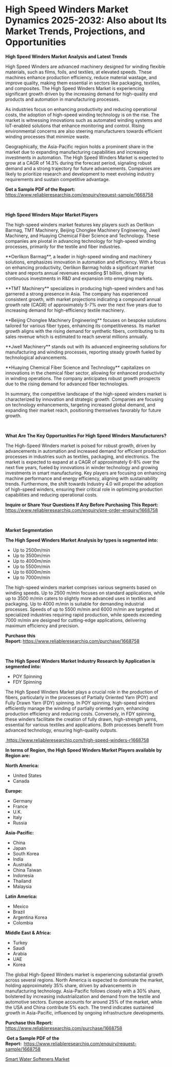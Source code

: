 <p><h1>High Speed Winders Market Dynamics 2025-2032: Also about Its Market Trends, Projections, and Opportunities</h1></p><p><strong>High Speed Winders Market Analysis and Latest Trends</strong></p>
<p><p>High Speed Winders are advanced machinery designed for winding flexible materials, such as films, foils, and textiles, at elevated speeds. These machines enhance production efficiency, reduce material wastage, and improve quality, making them essential in sectors like packaging, textiles, and composites. The High Speed Winders Market is experiencing significant growth driven by the increasing demand for high-quality end products and automation in manufacturing processes.</p><p>As industries focus on enhancing productivity and reducing operational costs, the adoption of high-speed winding technology is on the rise. The market is witnessing innovations such as automated winding systems and IoT-enabled solutions that enhance monitoring and control. Rising environmental concerns are also steering manufacturers towards efficient winding processes that minimize waste.</p><p>Geographically, the Asia-Pacific region holds a prominent share in the market due to expanding manufacturing capabilities and increasing investments in automation. The High Speed Winders Market is expected to grow at a CAGR of 14.3% during the forecast period, signaling robust demand and a strong trajectory for future advancements. Companies are likely to prioritize research and development to meet evolving industry requirements and sustain competitive advantage.</p></p>
<p><strong>Get a Sample PDF of the Report:&nbsp;</strong> <a href="https://www.reliableresearchiq.com/enquiry/request-sample/1668758?utm_campaign=3296&utm_medium=2&utm_source=Github&utm_content=ia&utm_term=10042025&utm_id=high-speed-winders">https://www.reliableresearchiq.com/enquiry/request-sample/1668758</a></p>
<p>&nbsp;</p>
<p><strong>High Speed Winders Major Market Players</strong></p>
<p><p>The high-speed winders market features key players such as Oerlikon Barmag, TMT Machinery, Beijing Chonglee Machinery Engineering, Jwell Machinery, and Huaying Chemical Fiber Science and Technology. These companies are pivotal in advancing technology for high-speed winding processes, primarily for the textile and fiber industries.</p><p>**Oerlikon Barmag**, a leader in high-speed winding and machinery solutions, emphasizes innovation in automation and efficiency. With a focus on enhancing productivity, Oerlikon Barmag holds a significant market share and reports annual revenues exceeding $1 billion, driven by continuous investments in R&D and expansion into emerging markets.</p><p>**TMT Machinery** specializes in producing high-speed winders and has garnered a strong presence in Asia. The company has experienced consistent growth, with market projections indicating a compound annual growth rate (CAGR) of approximately 5-7% over the next five years due to increasing demand for high-efficiency textile machinery.</p><p>**Beijing Chonglee Machinery Engineering** focuses on bespoke solutions tailored for various fiber types, enhancing its competitiveness. Its market growth aligns with the rising demand for synthetic fibers, contributing to its sales revenue which is estimated to reach several millions annually.</p><p>**Jwell Machinery** stands out with its advanced engineering solutions for manufacturing and winding processes, reporting steady growth fueled by technological advancements. </p><p>**Huaying Chemical Fiber Science and Technology** capitalizes on innovations in the chemical fiber sector, allowing for enhanced productivity in winding operations. The company anticipates robust growth prospects due to the rising demand for advanced fiber technologies.</p><p>In summary, the competitive landscape of the high-speed winders market is characterized by innovation and strategic growth. Companies are focusing on technology enhancements, targeting increased global demand, and expanding their market reach, positioning themselves favorably for future growth.</p></p>
<p>&nbsp;</p>
<p><strong>What Are The Key Opportunities For High Speed Winders Manufacturers?</strong></p>
<p><p>The High-Speed Winders market is poised for robust growth, driven by advancements in automation and increased demand for efficient production processes in industries such as textiles, packaging, and electronics. The market is expected to expand at a CAGR of approximately 6-8% over the next five years, fueled by innovations in winder technology and growing investments in smart manufacturing. Key players are focusing on enhancing machine performance and energy efficiency, aligning with sustainability trends. Furthermore, the shift towards Industry 4.0 will propel the adoption of high-speed winders, ensuring their critical role in optimizing production capabilities and reducing operational costs.</p></p>
<p><strong>Inquire or Share Your Questions If Any Before Purchasing This Report:</strong> <a href="https://www.reliableresearchiq.com/enquiry/pre-order-enquiry/1668758?utm_campaign=3296&utm_medium=2&utm_source=Github&utm_content=ia&utm_term=10042025&utm_id=high-speed-winders">https://www.reliableresearchiq.com/enquiry/pre-order-enquiry/1668758</a></p>
<p>&nbsp;</p>
<p><strong>Market Segmentation</strong></p>
<p><strong>The High Speed Winders Market Analysis by types is segmented into:</strong></p>
<p><ul><li>Up to 2500m/min</li><li>Up to 3500m/min</li><li>Up to 4000m/min</li><li>Up to 5500m/min</li><li>Up to 6000m/min</li><li>Up to 7000m/min</li></ul></p>
<p><p>The high-speed winders market comprises various segments based on winding speeds. Up to 2500 m/min focuses on standard applications, while up to 3500 m/min caters to slightly more advanced uses in textiles and packaging. Up to 4000 m/min is suitable for demanding industrial processes. Speeds of up to 5500 m/min and 6000 m/min are targeted at specialized industries requiring rapid production, while speeds exceeding 7000 m/min are designed for cutting-edge applications, delivering maximum efficiency and precision.</p></p>
<p><strong>Purchase this Report:&nbsp;</strong><a href="https://www.reliableresearchiq.com/purchase/1668758?utm_campaign=3296&utm_medium=2&utm_source=Github&utm_content=ia&utm_term=10042025&utm_id=high-speed-winders">https://www.reliableresearchiq.com/purchase/1668758</a></p>
<p>&nbsp;</p>
<p><strong>The High Speed Winders Market Industry Research by Application is segmented into:</strong></p>
<p><ul><li>POY Spinning</li><li>FDY Spinning</li></ul></p>
<p><p>The High Speed Winders Market plays a crucial role in the production of fibers, particularly in the processes of Partially Oriented Yarn (POY) and Fully Drawn Yarn (FDY) spinning. In POY spinning, high-speed winders efficiently manage the winding of partially oriented yarn, enhancing production efficiency and reducing costs. Conversely, in FDY spinning, these winders facilitate the creation of fully drawn, high-strength yarns, essential for various textiles and applications. Both processes benefit from advanced technology, ensuring high-quality outputs.</p></p>
<p><a href="https://www.reliableresearchiq.com/high-speed-winders-r1668758?utm_campaign=3296&utm_medium=2&utm_source=Github&utm_content=ia&utm_term=10042025&utm_id=high-speed-winders">&nbsp;https://www.reliableresearchiq.com/high-speed-winders-r1668758</a></p>
<p><strong>In terms of Region, the High Speed Winders Market Players available by Region are:</strong></p>
<p>
    <p> <strong> North America: </strong>
        <ul>
            <li>United States</li>
            <li>Canada</li>
        </ul>
        </p> 
    <p> <strong> Europe: </strong>
        <ul>
            <li>Germany</li>
            <li>France</li>
            <li>U.K.</li>
            <li>Italy</li>
            <li>Russia</li>
        </ul>
        </p> 
    <p> <strong> Asia-Pacific: </strong>
        <ul>
            <li>China</li>
            <li>Japan</li>
            <li>South Korea</li>
            <li>India</li>
            <li>Australia</li>
            <li>China Taiwan</li>
            <li>Indonesia</li>
            <li>Thailand</li>
            <li>Malaysia</li>
        </ul>
        </p> 
    <p> <strong> Latin America: </strong>
        <ul>
            <li>Mexico</li>
            <li>Brazil</li>
            <li>Argentina Korea</li>
            <li>Colombia</li>
        </ul>
        </p> 
    <p> <strong> Middle East & Africa: </strong>
        <ul>
            <li>Turkey</li>
            <li>Saudi</li>
            <li>Arabia</li>
            <li>UAE</li>
            <li>Korea</li>
        </ul>
    </p>
    </p>
<p><p>The global High-Speed Winders market is experiencing substantial growth across several regions. North America is expected to dominate the market, holding approximately 35% share, driven by advancements in manufacturing technology. Asia-Pacific follows closely with a 30% share, bolstered by increasing industrialization and demand from the textile and automotive sectors. Europe accounts for around 25% of the market, while the USA and China contribute 5% each. The trend indicates sustained growth in Asia-Pacific, influenced by ongoing infrastructure developments.</p></p>
<p><strong>Purchase this Report: </strong><a href="https://www.reliableresearchiq.com/purchase/1668758?utm_campaign=3296&utm_medium=2&utm_source=Github&utm_content=ia&utm_term=10042025&utm_id=high-speed-winders">https://www.reliableresearchiq.com/purchase/1668758</a></p>
<p>&nbsp;<strong>Get a Sample PDF of the Report:&nbsp;&nbsp;</strong><a href="https://www.reliableresearchiq.com/enquiry/request-sample/1668758?utm_campaign=3296&utm_medium=2&utm_source=Github&utm_content=ia&utm_term=10042025&utm_id=high-speed-winders">https://www.reliableresearchiq.com/enquiry/request-sample/1668758</a></p>
<p><strong></strong></p>
<p><p><a href="https://github.com/dayaanapis5/Market-Research-Report-List-1/blob/main/smart-water-softeners-market.md?utm_campaign=3296&utm_medium=2&utm_source=Github&utm_content=ia&utm_term=10042025&utm_id=high-speed-winders">Smart Water Softeners Market</a></p></p>